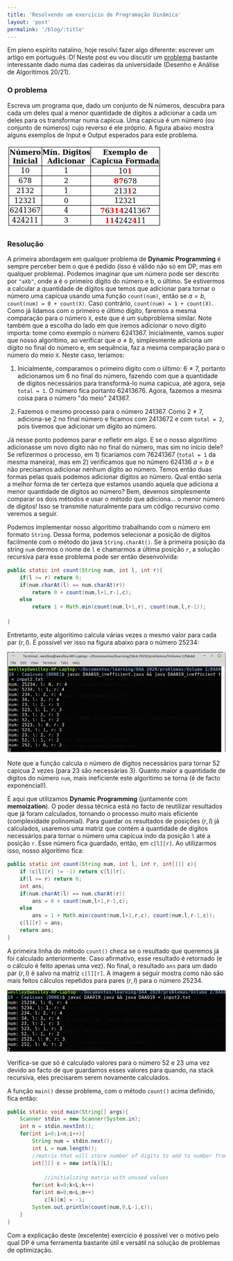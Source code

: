 ```yaml
---
title: 'Resolvendo um exercício de Programação Dinâmica'
layout: 'post'
permalink: '/blog/:title'
---
```

Em pleno espírito natalino, hoje resolvi fazer algo diferente: escrever um artigo em português :D! Neste post eu vou discutir um [problema](https://www.dcc.fc.up.pt/~pribeiro/aulas/daa2021/problemas/daa019.html) bastante interessante dado numa das cadeiras da universidade (Desenho e Análise de Algorítimos 20/21).

### O problema

Escreva um programa que, dado um conjunto de N números, descubra para cada um deles qual a menor quantidade de dígitos a adicionar a cada um deles para os transformar numa capicua. Uma capicua é um número (ou conjunto de números) cujo reverso é ele próprio. A figura abaixo mostra alguns exemplos de Input e Output esperados para este problema.

![](/assets/images/capicuas/x.png)

### Resolução

A primeira abordagem em qualquer problema de __Dynamic Programming__ é sempre perceber bem o que é pedido (isso é válido não só em DP, mas em qualquer problema). Podemos imaginar que um número pode ser descrito por `"aXb"`, onde a é o primeiro dígito do número e b, o último. Se estivermos a calcular a quantidade de dígitos que temos que adicionar para tornar o número uma capicua usando uma função `count(num)`, então se $a = b$, `count(num) = 0 + count(X)`. Caso contrário, `count(num) = 1 + count(X)`.  Como já lidamos com o primeiro e último dígito, faremos a mesma comparação para o número `X`, este que é um subproblema similar. Note também que a escolha do lado em que iremos adicionar o novo dígito importa: tome como exemplo o número $6241367$. Inicialmente, vamos supor que nosso algorítimo, ao verificar que $a \neq b$, simplesmente adiciona um dígito no final do número e, em sequência, faz a mesma comparação para o número do meio `X`. Neste caso, teríamos: 

1) Inicialmente, comparamos o primeiro dígito com o último: $6 \neq 7$, portanto adicionamos um 6 no final do número, fazendo com que a quantidade de dígitos necessários para transformá-lo numa capicua, até agora, seja `total = 1`. O número fica portanto $62413676$. Agora, fazemos a mesma coisa para o número "do meio" 241367.

2) Fazemos o mesmo processo para o número 241367. Como $2 \neq 7$, adiciona-se $2$ no final número e ficamos com $2413672$ e com `total = 2`, pois tivemos que adicionar um dígito ao número.

Já nesse ponto podemos parar e refletir em algo. E se o nosso algorítimo adicionasse um novo dígito não no final do número, mas sim no início dele? Se refizermos o processo, em 1) ficaríamos com $76241367$ (`total = 1` da mesma maneira), mas em 2) verificamos que no número 624136 $a = b$ e não precisamos adicionar nenhum dígito ao número. Temos então duas formas pelas quais podemos adicionar dígitos ao número. Qual então seria a melhor forma de ter certeza que estamos usando aquela que adiciona a menor quantidade de dígitos ao número? Bem, devemos simplesmente comparar os dois métodos e usar o método que adiciona... o menor número de digitos! Isso se transmite naturalmente para um código recursivo como veremos a seguir.

Podemos implementar nosso algoritimo trabalhando com o número em formato `String`. Dessa forma, podemos selecionar a posição de dígitos facilmente com o método do java `String.charAt()`. Se à primeira posição da string `num` dermos o nome de `l` e chamarmos a última posição `r`, a solução recursiva para esse problema pode ser então desenvolvida:

```java
public static int count(String num, int l, int r){
	if(l >= r) return 0; 
	if(num.charAt(l) == num.charAt(r)) 
        return 0 + count(num,l+1,r-1,c);
	else
	    return 1 + Math.min(count(num,l+1,r), count(num,l,r-1)); 
	
}
```

Entretanto, este algoritimo calcula várias vezes o mesmo valor para cada par $(r,l)$. É possível ver isso na figura abaixo para o número 25234:

![](/assets/images/capicuas/example-recursive.png)

Note que a função calcula o número de dígitos necessários para tornar $52$ capicua 2 vezes (para $23$ são necessárias 3). Quanto maior a quantidade de dígitos do número `num`, mais ineficiente este algoritimo se torna (é de facto exponencial!). 

É aqui que utilizamos __Dynamic Programming__ (juntamente com **memoization**). O poder dessa técnica está no facto de reutilizar resultados que já foram calculados, tornando o processo muito mais eficiente (complexidade polinomial). Para guardar os resultados de posições $(r, l)$ já calculados, usaremos uma matriz que contém a quantidade de dígitos necessários para tornar o número uma capicua indo da posição `l` até a posição `r`. Esse número fica guardado, então, em `c[l][r]`. Ao utilizarmos isso, nosso algoritimo fica:

```java
public static int count(String num, int l, int r, int[][] c){
	if (c[l][r] != -1) return c[l][r]; 
	if(l >= r) return 0;
	int ans;
	if(num.charAt(l) == num.charAt(r))
	    ans = 0 + count(num,l+1,r-1,c);
	else
	    ans = 1 + Math.min(count(num,l+1,r,c), count(num,l,r-1,c));
	c[l][r] = ans;
	return ans;
}
```
A primeira linha do método `count()` checa se o resultado que queremos já foi calculado anteriormente. Caso afirmativo, esse resultado é retornado (e o cálculo é feito apenas uma vez). No final, o resultado `ans` para um dado par $(r, l)$ é salvo na matriz `c[l][r]`. A imagem a seguir mostra como não são mais feitos cálculos repetidos para pares $(r, l)$ para o número 25234.

![](/assets/images/capicuas/example-recursive-DP.png)

Verifica-se que só é calculado valores para o número 52 e 23 uma vez devido ao facto de que guardamos esses valores para quando, na stack recursiva, eles precisarem serem novamente calculados.

A função `main()` desse problema, com o método `count()` acima definido, fica então:

```java
public static void main(String[] args){
	Scanner stdin = new Scanner(System.in);
	int n = stdin.nextInt();
	for(int i=0;i<n;i++){
	    String num = stdin.next();
	    int L = num.length();
	    //matrix that will store number of digits to add to number from position l to r
	    int[][] c = new int[L][L];

            //initializing matrix with unused values
	    for(int k=0;k<L;k++)
		for(int m=0;m<L;m++)
		    c[k][m] = -1;
	    System.out.println(count(num,0,L-1,c));
	}
}
``` 

Com a explicação deste (excelente) exercício é possível ver o motivo pelo qual DP é uma ferramenta bastante útil e versátil na solução de problemas de optimização.

